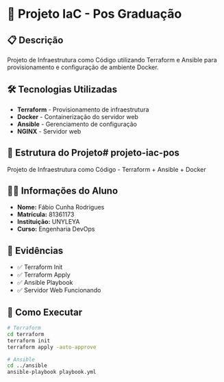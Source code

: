 # 🚀 Projeto IaC - Pos Graduação

## 📋 Descrição
Projeto de Infraestrutura como Código utilizando Terraform e Ansible para provisionamento e configuração de ambiente Docker.

## 🛠️ Tecnologias Utilizadas
- **Terraform** - Provisionamento de infraestrutura
- **Docker** - Containerização do servidor web
- **Ansible** - Gerenciamento de configuração
- **NGINX** - Servidor web

## 📁 Estrutura do Projeto# projeto-iac-pos
Projeto de Infraestrutura como Código - Terraform + Ansible + Docker

## 👨‍🎓 Informações do Aluno
- **Nome:** Fábio Cunha Rodrigues
- **Matrícula:** 81361173
- **Instituição:** UNYLEYA
- **Curso:** Engenharia DevOps

## 📸 Evidências
- ✅ Terraform Init
- ✅ Terraform Apply  
- ✅ Ansible Playbook
- ✅ Servidor Web Funcionando

## 🚀 Como Executar
```bash
# Terraform
cd terraform
terraform init
terraform apply -auto-approve

# Ansible
cd ../ansible
ansible-playbook playbook.yml
